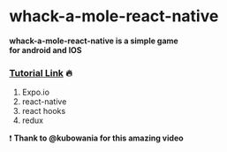 # whack-a-mole-react-native
**whack-a-mole-react-native is a simple game**<br>
 **for android and IOS**

### [Tutorial Link](https://www.youtube.com/watch?v=yrSFLZ_b0Aw&t=18s) :fire:

1. Expo.io
2. react-native
3. react hooks
4. redux

:exclamation: **Thank to @kubowania for this amazing video**
